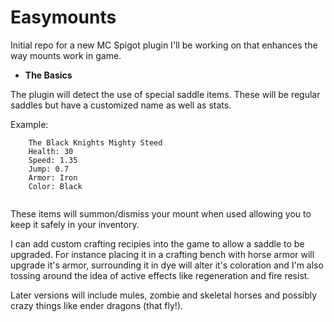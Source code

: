 # Easymounts
Initial repo for a new MC Spigot plugin I'll be working on that enhances the way mounts work in game.


* **The Basics**

The plugin will detect the use of special saddle items. These will be regular saddles but have a customized name as well as stats.

Example:
```
	The Black Knights Mighty Steed
	Health: 30
	Speed: 1.35
	Jump: 0.7
	Armor: Iron
	Color: Black
	
```

These items will summon/dismiss your mount when used allowing you to keep it safely in your inventory.

I can add custom crafting recipies into the game to allow a saddle to be upgraded. For instance placing it in a crafting bench with horse armor will upgrade it's armor, surrounding it in dye will alter it's coloration and I'm also tossing around the idea of active effects like regeneration and fire resist.

Later versions will include mules, zombie and skeletal horses and possibly crazy things like ender dragons (that fly!).